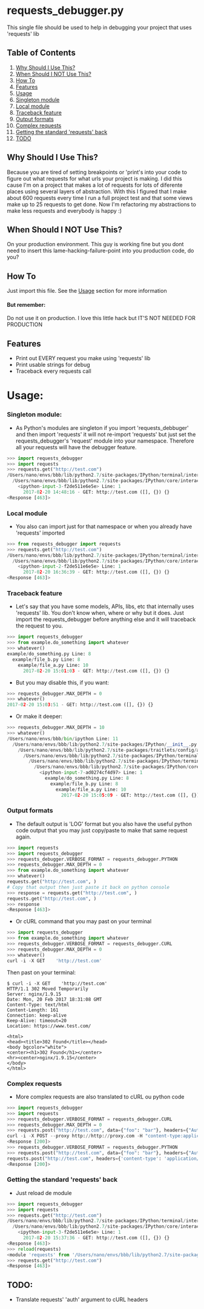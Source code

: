 # requests_debugger.py

This single file should be used to help in debugging your project that uses 'requests' lib


## Table of Contents
1. [Why Should I Use This?](#why-should-i-use-this?)
2. [When Should I NOT Use This?](#when-should-i-not-use-this)
3. [How To](#how-to)
4. [Features](#features)
5. [Usage](#usage)
  1. [Singleton module](#singleton-module)
  2. [Local module](#local-module)
  3. [Traceback feature](#traceback-feature)
  4. [Output formats](#output-formats)
  5. [Complex requests](#complex-requests)
  6. [Getting the standard 'requests' back](#getting-the-standard-requests-back)
6. [TODO](#todo)

## Why Should I Use This?

Because you are tired of setting breakpoints or 'print's into your code to figure out what requests for what urls your project is making.
I did this cause I'm on a project that makes a lot of requests for lots of diferente places using several layers of abstraction.
With this I figured that I make about 600 requests every time I run a full project test and that some views make up to 25 requests to get done. Now I'm refactoring my abstractions to make less requests and everybody is happy :)

## When Should I NOT Use This?

On your production environment. This guy is working fine but you dont need to insert this lame-hacking-failure-point into you production code, do you?


## How To

Just import this file. See the [Usage](#usage) section for more information

#### But remember:

Do not use it on production. I love this little hack but IT'S NOT NEEDED FOR PRODUCTION


## Features

- Print out EVERY request you make using 'requests' lib
- Print usable strings for debug
- Traceback every requests call

# Usage:

### Singleton module:
- As Python's modules are singleton if you import 'requests_debbuger' and then import 'requests' it will not re-import 'requests' but just set the requests_debugger's 'request' module into your namespace. Therefore all your requests will have the debugger feature.

```python
>>> import requests_debugger
>>> import requests
>>> requests.get("http://test.com")
/Users/nano/envs/bbb/lib/python2.7/site-packages/IPython/terminal/interactiveshell.py Line: 431
  /Users/nano/envs/bbb/lib/python2.7/site-packages/IPython/core/interactiveshell.py Line: 2881
    <ipython-input-3-f2de511e6e5e> Line: 1
      2017-02-20 14:48:16 - GET: http://test.com ([], {}) {}
<Response [463]>
```

### Local module
- You also can import just for that namespace or when you already have 'requests' imported

```python
>>> from requests_debugger import requests
>>> requests.get("http://test.com")
/Users/nano/envs/bbb/lib/python2.7/site-packages/IPython/terminal/interactiveshell.py Line: 431
  /Users/nano/envs/bbb/lib/python2.7/site-packages/IPython/core/interactiveshell.py Line: 2881
    <ipython-input-2-f2de511e6e5e> Line: 1
      2017-02-20 16:36:39 - GET: http://test.com ([], {}) {}
<Response [463]>
```

### Traceback feature
- Let's say that you have some models, APIs, libs, etc that internally uses 'requests' lib. You don't know when, where or why but it does. Just import the requests_debugger before anything else and it will traceback the request to you.

```python
>>> import requests_debugger
>>> from example.do_something import whatever
>>> whatever()
example/do_something.py Line: 8
  example/file_b.py Line: 8
    example/file_a.py Line: 10
      2017-02-20 15:01:03 - GET: http://test.com ([], {}) {}
```

- But you may disable this, if you want:

```python
>>> requests_debugger.MAX_DEPTH = 0
>>> whatever()
2017-02-20 15:03:51 - GET: http://test.com ([], {}) {}
```

- Or make it deeper:

```python
>>> requests_debugger.MAX_DEPTH = 10
>>> whatever()
/Users/nano/envs/bbb/bin/ipython Line: 11
  /Users/nano/envs/bbb/lib/python2.7/site-packages/IPython/__init__.py Line: 119
    /Users/nano/envs/bbb/lib/python2.7/site-packages/traitlets/config/application.py Line: 658
      /Users/nano/envs/bbb/lib/python2.7/site-packages/IPython/terminal/ipapp.py Line: 348
        /Users/nano/envs/bbb/lib/python2.7/site-packages/IPython/terminal/interactiveshell.py Line: 431
          /Users/nano/envs/bbb/lib/python2.7/site-packages/IPython/core/interactiveshell.py Line: 2881
            <ipython-input-7-ad0274cf4d97> Line: 1
              example/do_something.py Line: 8
                example/file_b.py Line: 8
                  example/file_a.py Line: 10
                    2017-02-20 15:05:09 - GET: http://test.com ([], {}) {}

```

### Output formats
- The default output is 'LOG' format but you also have the useful python code output that you may just copy/paste to make that same request again.

```python
>>> import requests
>>> import requests_debugger
>>> requests_debugger.VERBOSE_FORMAT = requests_debugger.PYTHON
>>> requests_debugger.MAX_DEPTH = 0
>>> from example.do_something import whatever
>>> whatever()
requests.get("http://test.com", )
# Copy that output then just paste it back on python console
>>> response = requests.get("http://test.com", )
requests.get("http://test.com", )
>>> response
<Response [463]>
```

- Or cURL command that you may past on your terminal

```python
>>> import requests_debugger
>>> from example.do_something import whatever
>>> requests_debugger.VERBOSE_FORMAT = requests_debugger.CURL
>>> requests_debugger.MAX_DEPTH = 0
>>> whatever()
curl -i -X GET    'http://test.com'
```
Then past on your terminal:
```shell
$ curl -i -X GET    'http://test.com'
HTTP/1.1 302 Moved Temporarily
Server: nginx/1.9.15
Date: Mon, 20 Feb 2017 18:31:08 GMT
Content-Type: text/html
Content-Length: 161
Connection: keep-alive
Keep-Alive: timeout=20
Location: https://www.test.com/

<html>
<head><title>302 Found</title></head>
<body bgcolor="white">
<center><h1>302 Found</h1></center>
<hr><center>nginx/1.9.15</center>
</body>
</html>
```

### Complex requests
- More complex requests are also translated to cURL ou python code
```python
>>> import requests_debugger
>>> import requests
>>> requests_debugger.VERBOSE_FORMAT = requests_debugger.CURL
>>> requests_debugger.MAX_DEPTH = 0
>>> requests.post("http://test.com", data={"foo": "bar"}, headers={"Authorization": "Basic IUYihda", 'content-type': 'application/json'}, proxies={"http": "http://proxy.com"}, cookies={"bar": "foo"})
curl -i -X POST --proxy http://http://proxy.com -H "content-type:application/json" -H "Authorization:Basic IUYihda" -H "Cookie:bar=foo" -d '{"foo": "bar"}' 'http://test.com'
<Response [200]>
>>> requests_debugger.VERBOSE_FORMAT = requests_debugger.PYTHON
>>> requests.post("http://test.com", data={"foo": "bar"}, headers={"Authorization": "Basic IUYihda", 'content-type': 'application/json'}, proxies={"http": "http://proxy.com"}, cookies={"bar": "foo"})
requests.post("http://test.com", headers={'content-type': 'application/json', 'Authorization': 'Basic IUYihda'}, cookies={'bar': 'foo'}, proxies={'http': 'http://proxy.com'}, data={'foo': 'bar'})
<Response [200]>
```

### Getting the standard 'requests' back
- Just reload de module
```python
>>> import requests_debugger
>>> import requests
>>> requests.get("http://test.com")
/Users/nano/envs/bbb/lib/python2.7/site-packages/IPython/terminal/interactiveshell.py Line: 431
  /Users/nano/envs/bbb/lib/python2.7/site-packages/IPython/core/interactiveshell.py Line: 2881
    <ipython-input-3-f2de511e6e5e> Line: 1
      2017-02-20 15:37:36 - GET: http://test.com ([], {}) {}
<Response [463]>
>>> reload(requests)
<module 'requests' from '/Users/nano/envs/bbb/lib/python2.7/site-packages/requests/__init__.pyc'>
>>> requests.get("http://test.com")
<Response [463]>
```

## TODO:
- Translate requests' 'auth' argument to cURL headers